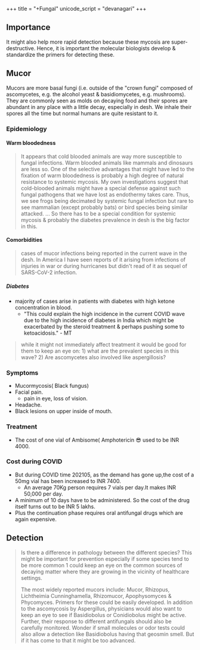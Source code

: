 +++
title = "+Fungal"
unicode_script = "devanagari"
+++

## Importance
It might also help more rapid detection because these mycosis are super-destructive. Hence, it is important the molecular biologists develop & standardize the primers for detecting these.

## Mucor
Mucors are more basal fungi (i.e. outside of the "crown fungi" composed of ascomycetes, e.g. the alcohol yeast & basidiomycetes, e.g. mushrooms). They are commonly seen as molds on decaying food and their spores are abundant in any place with a little decay, especially in desh. We inhale their spores all the time but normal humans are quite resistant to it. 

### Epidemiology
#### Warm bloodedness
> It appears that cold blooded animals are way more susceptible to fungal infections. Warm blooded animals like mammals and dinosaurs are less so. One of the selective advantages that might have led to the fixation of warm bloodedness is probably a high degree of natural resistance to systemic mycosis.  My own investigations suggest that cold-blooded animals might have a special defense against such fungal pathogens that we have lost as endothermy takes care. Thus, we see frogs being decimated by systemic fungal infection but rare to see mammalian (except probably bats) or bird species being similar attacked. ... So there has to be a special condition for systemic mycosis & probably the diabetes prevalence in desh is the big factor in this.

#### Comorbidities
> cases of mucor infections being reported in the current wave in the desh. In America I have seen reports of it arising from infections of injuries in war or during hurricanes but didn't read of it as sequel of SARS-CoV-2 infection.

##### Diabetes
- majority of cases arise in patients with diabetes with high ketone concentration in blood.
    - "This could explain the high incidence in the current COVID wave due to the high incidence of diabetes in India which might be exacerbated by the steroid treatment & perhaps pushing some to ketoacidosis." - MT


> while it might not immediately affect treatment it would be good for them to keep an eye on: 1) what are the prevalent species in this wave? 2) Are ascomycetes also involved like aspergillosis?

### Symptoms
- Mucormycosis( Black fungus)
- Facial pain.
  - pain in eye, loss of vision.
- Headache.
- Black lesions on upper inside of mouth.

### Treatment
- The cost of one vial of Ambisome( Amphotericin 😎 used to be INR 4000.
  
### Cost during COVID
- But during COVID time 202105, as the demand has gone up,the cost of a 50mg vial has been increased to INR 7400.
  - An average 70Kg person requires 7 vials per day.It makes INR 50,000 per day.
- A minimum of 10 days have to be administered. So the cost of the drug itself turns out to be INR 5  lakhs.
- Plus the continuation phase requires oral antifungal drugs which are again expensive.


## Detection 
> Is there a difference in pathology between the different species? This might be important for prevention especially if some species tend to be more common 1 could keep an eye on the common sources of decaying matter where they are growing in the vicinity of healthcare settings. 
> 
> The most widely reported mucors include: Mucor, Rhizopus, Lichtheimia Cunninghamella, Rhizomucor, Apophysomyces & Phycomyces. Primers for these could be easily developed. In addition to the ascomycosis by Aspergillus, physicians would also want to keep an eye to see if Basidiobolus or Conidiobolus might be active. Further, their response to different antifungals should also be carefully monitored. Wonder if small molecules or odor tests could also allow a detection like Basidiobolus having that geosmin smell. But if it has come to that it might be too advanced. 

